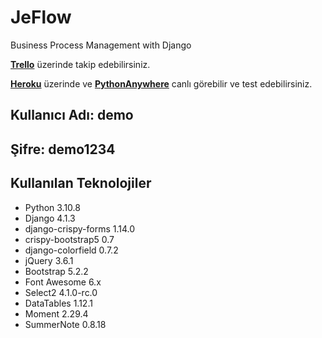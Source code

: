 # JeFlow
Business Process Management with Django

**[Trello](https://trello.com/invite/b/C80dHD63/ATTI63e2564a84497da00aba8156b3c1bec2993585B5/jeflow)** üzerinde takip edebilirsiniz.

**[Heroku](https://jeflow.herokuapp.com/)** üzerinde ve **[PythonAnywhere](https://ademkocamaz.pythonanywhere.com/)** canlı görebilir ve test edebilirsiniz.
## Kullanıcı Adı: demo
## Şifre: demo1234

## Kullanılan Teknolojiler
- Python 3.10.8
- Django 4.1.3
- django-crispy-forms 1.14.0
- crispy-bootstrap5 0.7
- django-colorfield 0.7.2
- jQuery 3.6.1
- Bootstrap 5.2.2
- Font Awesome 6.x
- Select2 4.1.0-rc.0
- DataTables 1.12.1
- Moment 2.29.4
- SummerNote 0.8.18
